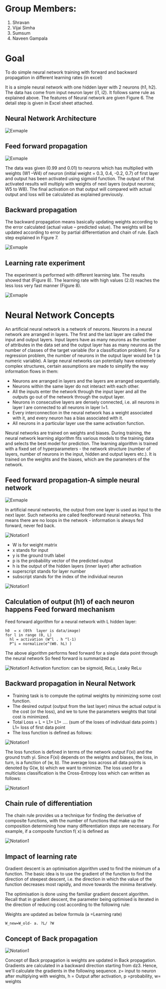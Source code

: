 # Group Members:
1) Shravan
2) Vijai Simha
3) Sumsum
4) Naveen Gampala

# Goal
To do simple neural network training with forward and backward propagation in different learning rates (in excel)

It is a simple neural network with one hidden layer with 2 neurons (h1, h2). The data has come from input neuron layer (i1, i2). It follows same rule as explained above. The features of Neural network are given Figure 6. The detail step is given in Excel sheet attached. 

## Neural Network Architecture 

![Exmaple](https://github.com/we-are-7/EVA6/blob/main/Backpropagation%20and%20Architectural%20Basics/Part1/Images/network0.png)

## Feed forward propagation

![Exmaple](https://github.com/we-are-7/EVA6/blob/main/Backpropagation%20and%20Architectural%20Basics/Part1/Images/FFD.JPG)

The data was given (0.99 and 0.01) to neurons which has multiplied with weights (W1 –W4) of neuron (initial weight = 0.3, 0.4, -0.2, 0.7) of first layer and output has been activated using sigmoid function. The output of that activated results will multiply with weights of next layers (output neurons; W5 to W8). The final activation on that output will compared with actual output and loss will be calculated as explained previously. 

## Backward propagation 

The backward propagation means basically updating weights according to the error calculated (actual value – predicted value). The weights will be updated according to error by partial differentiation and chain of rule.  Each step explained in Figure 7. 

![Exmaple](https://github.com/we-are-7/EVA6/blob/main/Backpropagation%20and%20Architectural%20Basics/Part1/Images/network2.png)


## Learning rate experiment

The experiment is performed with different learning late. The results showed that (Figure 8). The learning rate with high values (2.0) reaches the less loss very fast manner  (Figure 8). 

![Exmaple](https://github.com/we-are-7/EVA6/blob/main/Backpropagation%20and%20Architectural%20Basics/Part1/Images/Graph.png)


# Neural Network Concepts
An artificial neural network is a network of neurons. Neurons in a neural network are arranged in layers. The first and the last layer are called the input and output layers. Input layers have as many neurons as the number of attributes in the data set and the output layer has as many neurons as the number of classes of the target variable (for a classification problem). For a regression problem, the number of neurons in the output layer would be 1 (a numeric variable).
A large neural networks can potentially have extremely complex structures, certain assumptions are made to simplify the way information flows in them:

- Neurons are arranged in layers and the layers are arranged sequentially.
- Neurons within the same layer do not interact with each other.
- All the inputs enter the network through the input layer and all the outputs go out of the network through the output layer.
- Neurons in consecutive layers are densely connected, i.e. all neurons in layer l are connected to all neurons in layer l+1.
- Every interconnection in the neural network has a weight associated with it, and every neuron has a bias associated with it.
- All neurons in a particular layer use the same activation function.

Neural networks are trained on weights and biases. During training, the neural network learning algorithm fits various models to the training data and selects the best model for prediction. The learning algorithm is trained with a fixed set of hyperparameters - the network structure (number of layers, number of neurons in the input, hidden and output layers etc.). It is trained on the weights and the biases, which are the parameters of the network.
 
## Feed forward propagation-A simple neural network

![Exmaple](https://github.com/we-are-7/EVA6/blob/main/Backpropagation%20and%20Architectural%20Basics/Part1/Images/network.png)

In artificial neural networks, the output from one layer is used as input to the next layer. Such networks are called feedforward neural networks. This means there are no loops in the network - information is always fed forward, never fed back.

![Notation1](https://github.com/we-are-7/EVA6/blob/main/Backpropagation%20and%20Architectural%20Basics/Part1/Images/matrix_notation.JPG)

- W is for weight matrix
- x stands for input
- y is the ground truth label
- p is the probability vector of the predicted output
- h is the output of the hidden layers (inner layer) after activation
- superscript stands for layer number
- subscript stands for the index of the individual neuron


![Notation1](https://github.com/we-are-7/EVA6/blob/main/Backpropagation%20and%20Architectural%20Basics/Part1/Images/math_notation2.JPG)

## Calculation of output (h1) of each neuron happens Feed forward mechanism
Feed forward algorithm for a neural network with L hidden layer: 

	 	
	h0  = x (0th  layer is data/image)
	for l in range (0, L)
  	  hl = activation (W^l . h ^l-1)
	  P^i = normalize(e^(W0. hL) )

The above algorithm performs feed forward for a single data point through the neural network
So feed forward is summarized as 

![Notation1](https://github.com/we-are-7/EVA6/blob/main/Backpropagation%20and%20Architectural%20Basics/Part1/Images/math_notation3.png)
Activation function: can be sigmoid, ReLu, Leaky ReLu

## Backward propagation in Neural Network  

- Training task is to compute the optimal weights by minimizing some cost function.
-  The desired output (output from the last layer) minus the actual output is the cost (or the loss), and we to tune the parameters weights that total cost is minimized.
- Total Loss = L = L1+ L1+ .... (sum of the loses of individual data points ) L1= loss of first data point 
- The loss function is defined as follows:

![Notation1](https://github.com/we-are-7/EVA6/blob/main/Backpropagation%20and%20Architectural%20Basics/Part1/Images/math_notation4.png)

The loss function is defined in terms of the network output F(xi) and the ground truth yi. Since F(xi) depends on the weights and biases, the loss, in turn, is a function of (w, b). The average loss across all data points is denoted by G(w, b) which we want to minimize.
The loss used for a multiclass classification is the Cross-Entropy loss which can written as follows: 

![Notation1](https://github.com/we-are-7/EVA6/blob/main/Backpropagation%20and%20Architectural%20Basics/Part1/Images/math_notation5.png)

## Chain rule of differentiation 

The chain rule provides us a technique for finding the derivative of composite functions, with the number of functions that make up the composition determining how many differentiation steps are necessary. For example, if a composite function f( x) is defined as

![Notation1](https://github.com/we-are-7/EVA6/blob/main/Backpropagation%20and%20Architectural%20Basics/Part1/Images/math_notation_6.png)

## Impact of learning rate

Gradient descent is an optimisation algorithm used to find the minimum of a function. The basic idea is to use the gradient of the function to find the direction of steepest descent, i.e. the direction in which the value of the function decreases most rapidly, and move towards the minima iteratively. 

The optimisation is done using the familiar gradient descent algorithm. Recall that in gradient descent, the parameter being optimised is iterated in the direction of reducing cost according to the following rule:

Weights are updated as below formula (a =Learning rate)


	W_new=W_old- a. ?L/ ?W

## Concept of Back propagation

![Notation1](https://github.com/we-are-7/EVA6/blob/main/Backpropagation%20and%20Architectural%20Basics/Part1/Images/math_notation7.png)

Concept of Back propagation is weights are updated in Back propagation. Gradients are calculated in a backward direction starting from dz3. Hence, we'll calculate the gradients in the following sequence. z= input to neuron after multiplying with weights, h = Output after activation, p =probability, w= weights

